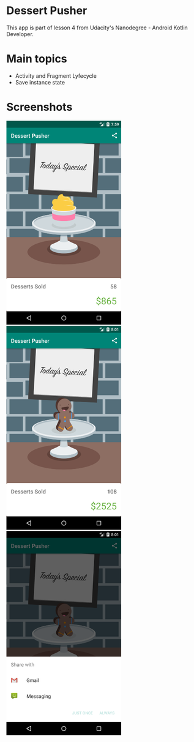 # Dessert Pusher
This app is part of lesson 4 from Udacity's Nanodegree - Android Kotlin Developer.

# Main topics
- Activity and Fragment Lyfecycle
- Save instance state

# Screenshots

<img src="screenshots/screen1.png" width="300"/> <img src="screenshots/screen2.png" width="300"/> <img src="screenshots/screen3.png" width="300"/>
